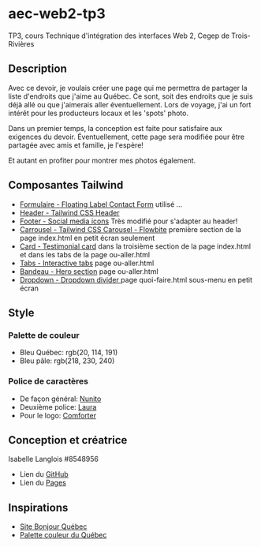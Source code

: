 # aec-web2-tp3

TP3, cours Technique d'intégration des interfaces Web 2, Cegep de Trois-Rivières

## Description

Avec ce devoir, je voulais créer une page qui me permettra de partager la liste d'endroits que j'aime au Québec. Ce sont, soit des endroits que je suis déjà allé ou que j'aimerais aller éventuellement. Lors de voyage, j'ai un fort intérêt pour les producteurs locaux et les 'spots' photo.

Dans un premier temps, la conception est faite pour satisfaire aux exigences du devoir. Éventuellement, cette page sera modifiée pour être partagée avec amis et famille, je l'espère!

Et autant en profiter pour montrer mes photos également.

## Composantes Tailwind

- [Formulaire - Floating Label Contact Form](https://tailwindcomponents.com/component/floating-label-contact-form) utilisé ...
- [Header - Tailwind CSS Header](https://tailwindcomponents.com/component/tailwind-css-header)
- [Footer - Social media icons](https://flowbite.com/docs/components/footer/) Très modifié pour s'adapter au header!
- [Carrousel - Tailwind CSS Carousel - Flowbite](https://flowbite.com/docs/components/carousel/) première section de la page index.html en petit écran seulement
- [Card - Testimonial card](https://tailwindcomponents.com/component/testimonial-card) dans la troisième section de la page index.html et dans les tabs de la page ou-aller.html
- [Tabs - Interactive tabs](https://flowbite.com/docs/components/tabs/) page ou-aller.html
- [Bandeau - Hero section](https://tailwindcomponents.com/component/hero-section-3) page ou-aller.html
- [Dropdown - Dropdown divider ](https://flowbite.com/docs/components/dropdowns/) page quoi-faire.html sous-menu en petit écran

## Style

### Palette de couleur

- Bleu Québec: rgb(20, 114, 191)
- Bleu pâle: rgb(218, 230, 240)

### Police de caractères

- De façon général: [Nunito](https://fonts.google.com/specimen/Nunito?preview.text=Visiter%20le%20Qu%C3%A9bec&preview.text_type=custom&query=nunito)
- Deuxième police: [Laura](https://fonts.google.com/specimen/Lora?preview.text=Visiter%20le%20Qu%C3%A9bec&preview.text_type=custom&query=lora)
- Pour le logo: [Comforter](https://fonts.google.com/specimen/Comforter?preview.text=Visiter%20le%20Qu%C3%A9bec&preview.text_type=custom&category=Handwriting&query=comforter)

## Conception et créatrice

Isabelle Langlois #8548956

- Lien du [GitHub](https://github.com/isabelle913/aec-web2-tp3)
- Lien du [Pages](https://isabelle913.github.io/aec-web2-tp3/)

## Inspirations

- [Site Bonjour Québec](https://www.bonjourquebec.com/fr-ca)
- [Palette couleur du Québec](https://design.quebec.ca/bases/couleurs#c118192)
